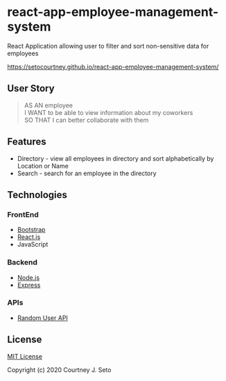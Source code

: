 # react-app-employee-management-system

React Application allowing user to filter and sort non-sensitive data for employees

https://setocourtney.github.io/react-app-employee-management-system/


## User Story

> AS AN employee <br />
> I WANT to be able to view information about my coworkers <br />
> SO THAT I can better collaborate with them



## Features

* Directory - view all employees in directory and sort alphabetically by Location or Name
* Search - search for an employee in the directory



## Technologies

### FrontEnd

* [Bootstrap](https://getbootstrap.com/)
* [React.js](https://reactjs.org/)
* JavaScript

### Backend

* [Node.js](https://nodejs.org/en/)
* [Express](https://expressjs.com/)

### APIs

* [Random User API](https://randomuser.me/documentation)




## License

[MIT License](https://choosealicense.com/licenses/mit/)

Copyright (c) 2020 Courtney J. Seto

